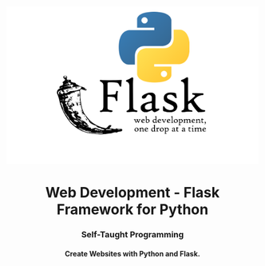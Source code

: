 <h1 align="center">
<br>
  <img src="img/Flask_Python.png" width="600">
  <br>
    <br>
  Web Development - Flask Framework for Python
  <br>
</h1>

<h3 align="center">Self-Taught Programming</h3>

<h4 align="center">Create Websites with Python and Flask.</h4>